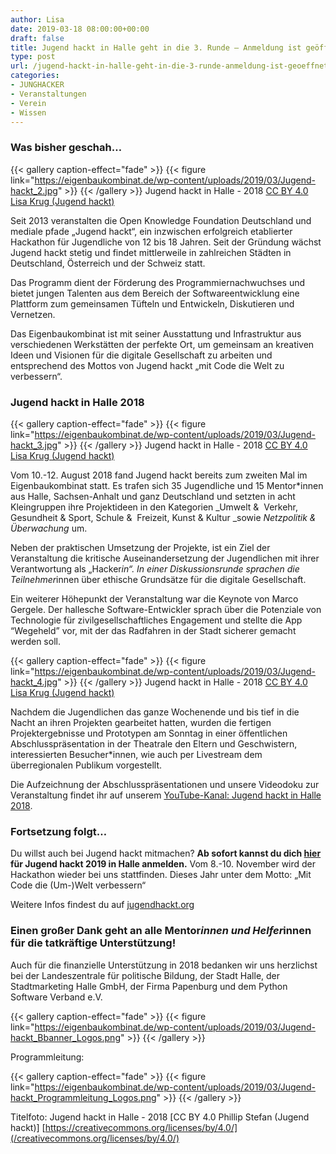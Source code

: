 ```yaml
---
author: Lisa
date: 2019-03-18 08:00:00+00:00
draft: false
title: Jugend hackt in Halle geht in die 3. Runde – Anmeldung ist geöffnet -
type: post
url: /jugend-hackt-in-halle-geht-in-die-3-runde-anmeldung-ist-geoeffnet/
categories:
- JUNGHACKER
- Veranstaltungen
- Verein
- Wissen
---
```


### **Was bisher geschah…**


{{< gallery caption-effect="fade" >}}
{{< figure link="https://eigenbaukombinat.de/wp-content/uploads/2019/03/Jugend-hackt_2.jpg" >}}
{{< /gallery >}}
Jugend hackt in Halle - 2018 [CC BY 4.0 Lisa Krug (Jugend hackt)](https://creativecommons.org/licenses/by/4.0/)


Seit 2013 veranstalten die Open Knowledge Foundation Deutschland und mediale pfade „Jugend hackt“, ein inzwischen erfolgreich etablierter Hackathon für Jugendliche von 12 bis 18 Jahren. Seit der Gründung wächst Jugend hackt stetig und findet mittlerweile in zahlreichen Städten in Deutschland, Österreich und der Schweiz statt.<!-- more -->


Das Programm dient der Förderung des Programmiernachwuchses und bietet jungen Talenten aus dem Bereich der Softwareentwicklung eine Plattform zum gemeinsamen Tüfteln und Entwickeln, Diskutieren und Vernetzen.

Das Eigenbaukombinat ist mit seiner Ausstattung und Infrastruktur aus verschiedenen Werkstätten der perfekte Ort, um gemeinsam an kreativen Ideen und Visionen für die digitale Gesellschaft zu arbeiten und entsprechend des Mottos von Jugend hackt „mit Code die Welt zu verbessern“.


### **Jugend hackt in Halle 2018**


{{< gallery caption-effect="fade" >}}
{{< figure link="https://eigenbaukombinat.de/wp-content/uploads/2019/03/Jugend-hackt_3.jpg" >}}
{{< /gallery >}}
Jugend hackt in Halle - 2018 [CC BY 4.0 Lisa Krug (Jugend hackt)](https://creativecommons.org/licenses/by/4.0/)

Vom 10.-12. August 2018 fand Jugend hackt bereits zum zweiten Mal im Eigenbaukombinat statt. Es trafen sich 35 Jugendliche und 15 Mentor*innen aus Halle, Sachsen-Anhalt und ganz Deutschland und setzten in acht Kleingruppen ihre Projektideen in den Kategorien _Umwelt &  Verkehr, Gesundheit & Sport, Schule &  Freizeit, Kunst & Kultur _sowie _Netzpolitik & Überwachung_ um.

Neben der praktischen Umsetzung der Projekte, ist ein Ziel der Veranstaltung die kritische Auseinandersetzung der Jugendlichen mit ihrer Verantwortung als „Hacker*in“. In einer Diskussionsrunde sprachen die Teilnehmer*innen über ethische Grundsätze für die digitale Gesellschaft.

Ein weiterer Höhepunkt der Veranstaltung war die Keynote von Marco Gergele. Der hallesche Software-Entwickler sprach über die Potenziale von Technologie für zivilgesellschaftliches Engagement und stellte die App “Wegeheld” vor, mit der das Radfahren in der Stadt sicherer gemacht werden soll.

{{< gallery caption-effect="fade" >}}
{{< figure link="https://eigenbaukombinat.de/wp-content/uploads/2019/03/Jugend-hackt_4.jpg" >}}
{{< /gallery >}}
Jugend hackt in Halle - 2018 [CC BY 4.0 Lisa Krug (Jugend hackt)](https://creativecommons.org/licenses/by/4.0/)

Nachdem die Jugendlichen das ganze Wochenende und bis tief in die Nacht an ihren Projekten gearbeitet hatten, wurden die fertigen Projektergebnisse und Prototypen am Sonntag in einer öffentlichen Abschlusspräsentation in der Theatrale den Eltern und Geschwistern, interessierten Besucher*innen, wie auch per Livestream dem überregionalen Publikum vorgestellt.

Die Aufzeichnung der Abschlusspräsentationen und unsere Videodoku zur Veranstaltung findet ihr auf unserem [YouTube-Kanal: Jugend hackt in Halle 2018](https:/https://www.youtube.com/playlist?list=PLQsLR7zBwcw1LCcsVBpJ61mStE9JwLRJ1).


### 




### **Fortsetzung folgt…**


Du willst auch bei Jugend hackt mitmachen? **Ab sofort kannst du dich [hier](/jugendhackt.org/events/halle/) für Jugend hackt 2019 in Halle anmelden.** Vom 8.-10. November wird der Hackathon wieder bei uns stattfinden. Dieses Jahr unter dem Motto: „Mit Code die (Um-)Welt verbessern“

Weitere Infos findest du auf [jugendhackt.org](https://jugendhackt.org/)


### 





### **Einen großer Dank geht an alle Mentor*innen und Helfer*innen für die tatkräftige Unterstützung!**


Auch für die finanzielle Unterstützung in 2018 bedanken wir uns herzlichst bei der Landeszentrale für politische Bildung, der Stadt Halle, der Stadtmarketing Halle GmbH, der Firma Papenburg und dem Python Software Verband e.V.

{{< gallery caption-effect="fade" >}}
{{< figure link="https://eigenbaukombinat.de/wp-content/uploads/2019/03/Jugend-hackt_Bbanner_Logos.png" >}}
{{< /gallery >}}

Programmleitung:

{{< gallery caption-effect="fade" >}}
{{< figure link="https://eigenbaukombinat.de/wp-content/uploads/2019/03/Jugend-hackt_Programmleitung_Logos.png" >}}
{{< /gallery >}}



Titelfoto: Jugend hackt in Halle - 2018 [CC BY 4.0 Phillip Stefan (Jugend hackt)] [https://creativecommons.org/licenses/by/4.0/](/creativecommons.org/licenses/by/4.0/)
